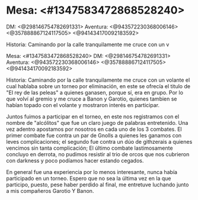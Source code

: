 # Mesa: <#1347583472868528240> 
DM: <@298146754782691331> 
Aventura: <@943572230368006146> <@357888867124117505> <@941434170092183592> 

Historia: Caminando por la calle tranquilamente me cruce con un v

Mesa: <#1347583472868528240> 
DM: <@298146754782691331> 
Aventura: <@943572230368006146> <@357888867124117505> <@941434170092183592> 

Historia: Caminando por la calle tranquilamente me cruce con un volante el cual hablaba sobre un torneo por eliminación, en este se ofrecía el titulo de "El rey de las peleas" a quienes ganasen, porque sí, era en grupo. Por lo que volví al gremio y me cruce a Banon y Garotio, quienes tambien se habían topado con el volante y mostraron interés en participar.

Juntos fuimos a participar en el torneo, en este nos registramos con el nombre de "alcólitos" que fue un claro juego de palabras entretenido. Una vez adentro apostamos por nosotros en cada uno de los 3 combates. El primer combate fue contra un par de Gnolls a quienes les ganamos con leves complicaciones; el segundo fue contra un dúo de githzerais a quienes vencimos sin tanta complicación; El último combate lastimosamente concluyo en derrota, no pudimos resistir al trio de orcos que nos cubrieron con darkness y poco podíamos hacer estando cegados. 

En general fue una experiencia por lo menos interesante, nunca había participado en un torneo. Espero que no sea la última vez en la que participo, puesto, pese haber perdido al final, me entretuve luchando junto a mis compañeros Garotio Y Banon.

